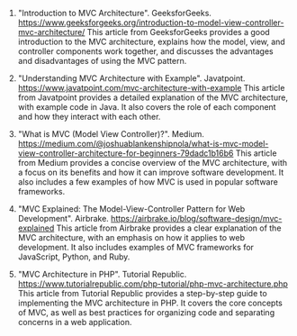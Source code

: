 

1. "Introduction to MVC Architecture". GeeksforGeeks. https://www.geeksforgeeks.org/introduction-to-model-view-controller-mvc-architecture/
This article from GeeksforGeeks provides a good introduction to the MVC architecture, explains how the model, view, and controller components work together, and discusses the advantages and disadvantages of using the MVC pattern.

2. "Understanding MVC Architecture with Example". Javatpoint. https://www.javatpoint.com/mvc-architecture-with-example
This article from Javatpoint provides a detailed explanation of the MVC architecture, with example code in Java. It also covers the role of each component and how they interact with each other.

3. "What is MVC (Model View Controller)?". Medium. https://medium.com/@joshuablankenshipnola/what-is-mvc-model-view-controller-architecture-for-beginners-79dadc1b16b6
This article from Medium provides a concise overview of the MVC architecture, with a focus on its benefits and how it can improve software development. It also includes a few examples of how MVC is used in popular software frameworks.

4. "MVC Explained: The Model-View-Controller Pattern for Web Development". Airbrake. https://airbrake.io/blog/software-design/mvc-explained
This article from Airbrake provides a clear explanation of the MVC architecture, with an emphasis on how it applies to web development. It also includes examples of MVC frameworks for JavaScript, Python, and Ruby.

5. "MVC Architecture in PHP". Tutorial Republic. https://www.tutorialrepublic.com/php-tutorial/php-mvc-architecture.php
This article from Tutorial Republic provides a step-by-step guide to implementing the MVC architecture in PHP. It covers the core concepts of MVC, as well as best practices for organizing code and separating concerns in a web application.